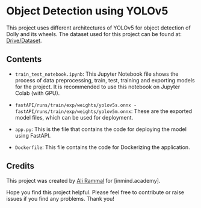 # Object Detection using YOLOv5

This project uses different architectures of YOLOv5 for object detection of Dolly and its wheels. The dataset used for this project can be found at: [Drive/Dataset](https://drive.google.com/drive/folders/1lZOZFiL8jLFaShl1D616N3HCKCvWhjwS?usp=sharing).

## Contents

- `train_test_notebook.ipynb`: This Jupyter Notebook file shows the process of data preprocessing, train, test, training and exporting models for the project. It is recommended to use this notebook on Jupyter Colab (with GPU).

- `fastAPI/runs/train/exp/weights/yolov5s.onnx - fastAPI/runs/train/exp/weights/yolov5m.onnx`: These are the exported model files, which can be used for deployment.

- `app.py`: This is the file that contains the code for deploying the model using FastAPI.

- `Dockerfile`: This file contains the code for Dockerizing the application.

## Credits

This project was created by [Ali Rammal](https://github.com/rammalali) for [inmind.academy].

Hope you find this project helpful. Please feel free to contribute or raise issues if you find any problems. Thank you! 
